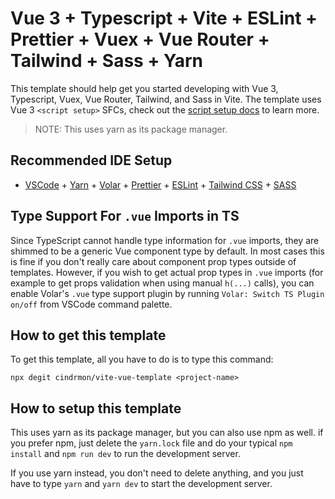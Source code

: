 # Vue 3 + Typescript + Vite + ESLint + Prettier + Vuex + Vue Router + Tailwind + Sass + Yarn

This template should help get you started developing with Vue 3, Typescript, Vuex, Vue Router, Tailwind, and Sass in Vite. The template uses Vue 3 `<script setup>` SFCs, check out the [script setup docs](https://v3.vuejs.org/api/sfc-script-setup.html#sfc-script-setup) to learn more.

> NOTE: This uses yarn as its package manager.

## Recommended IDE Setup

- [VSCode](https://code.visualstudio.com/) + [Yarn](https://yarnpkg.com/) + [Volar](https://marketplace.visualstudio.com/items?itemName=johnsoncodehk.volar) + [Prettier](https://prettier.io/) + [ESLint](https://eslint.org) + [Tailwind CSS](https://tailwindcss.com) + [SASS](https://sass-lang.com)

## Type Support For `.vue` Imports in TS

Since TypeScript cannot handle type information for `.vue` imports, they are shimmed to be a generic Vue component type by default. In most cases this is fine if you don't really care about component prop types outside of templates. However, if you wish to get actual prop types in `.vue` imports (for example to get props validation when using manual `h(...)` calls), you can enable Volar's `.vue` type support plugin by running `Volar: Switch TS Plugin on/off` from VSCode command palette.

## How to get this template

To get this template, all you have to do is to type this command:

```
npx degit cindrmon/vite-vue-template <project-name>
```

## How to setup this template

This uses yarn as its package manager, but you can also use npm as well. if you prefer npm, just delete the `yarn.lock` file and do your typical `npm install` and `npm run dev` to run the development server.

If you use yarn instead, you don't need to delete anything, and you just have to type `yarn` and `yarn dev` to start the development server.



